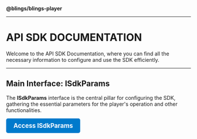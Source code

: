 **@blings/blings-player**

***

# API SDK DOCUMENTATION

Welcome to the API SDK Documentation, where you can find all the necessary information to configure and use the SDK efficiently.

---

## Main Interface: **ISdkParams**

The **ISdkParams** interface is the central pillar for configuring the SDK, gathering the essential parameters for the player's operation and other functionalities.

<div style="margin-bottom: 1rem;">
  <a href="interfaces/ISdkParams.html" style="display: inline-block; background-color: #007ACC; color: white; padding: 10px 20px; border-radius: 5px; text-decoration: none; font-weight: bold; font-size: 1.2em;">
    Access ISdkParams
  </a>
</div>
